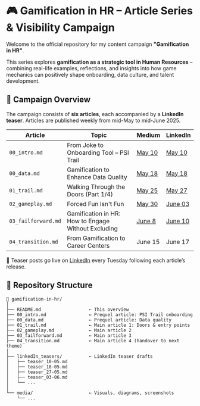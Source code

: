 # 🎮 Gamification in HR – Article Series & Visibility Campaign

Welcome to the official repository for my content campaign **"Gamification in HR"**.

This series explores **gamification as a strategic tool in Human Resources** – combining real-life examples, reflections, and insights into how game mechanics can positively shape onboarding, data culture, and talent development.

## 📌 Campaign Overview

The campaign consists of **six articles**, each accompanied by a **LinkedIn teaser**. Articles are published weekly from mid-May to mid-June 2025.

| Article | Topic | Medium | LinkedIn |
|--------|-------|--------|----------|
| `00_intro.md` | From Joke to Onboarding Tool – PSI Trail | [May 10](https://medium.com/@y.a.mueller/from-joke-to-onboarding-tool-how-the-psi-trail-became-a-lasting-experience-7fe5d277c82c) | [May 10](https://www.linkedin.com/in/yvonnemueller/) |
| `00_data.md` | Gamification to Enhance Data Quality | [May 18](https://medium.com/@y.a.mueller/gamification-as-an-optional-tool-to-enhance-data-quality-cb6f39e3ffd9) | [May 18](https://www.linkedin.com/in/yvonnemueller/) |
| `01_trail.md` | Walking Through the Doors (Part 1/4) | [May 25](https://medium.com/@y.a.mueller/gamification-in-hr-walking-through-the-doors-part-1-4-d36383d96de3) | [May 27](https://www.linkedin.com/in/yvonnemueller/) |
| `02_gameplay.md` | Forced Fun Isn't Fun | [May 30](https://medium.com/@y.a.mueller/door-1-forced-fun-isnt-fun-31216dcb71f7) | [June 03](https://www.linkedin.com/feed/update/urn:li:activity:7333104662939648000/)
| `03_failforward.md` | Gamification in HR: How to Engage Without Excluding | [June 8](https://medium.com/@y.a.mueller/gamification-in-hr-how-to-engage-without-excluding-d45afaae731a) | [June 10](https://www.linkedin.com/feed/update/urn:li:activity:7338103838085701633/) |
| `04_transition.md` | From Gamification to Career Centers | June 15 | June 17 |

📣 Teaser posts go live on [LinkedIn](https://www.linkedin.com/in/yvonnemueller/) every Tuesday following each article’s release.

## 📁 Repository Structure

```text
📂 gamification-in-hr/
│
├── README.md                  ← This overview
├── 00_intro.md                ← Prequel article: PSI Trail onboarding
├── 00_data.md                 ← Prequel article: Data quality
├── 01_trail.md                ← Main article 1: Doors & entry points
├── 02_gameplay.md             ← Main article 2
├── 03_failforward.md          ← Main article 3
├── 04_transition.md           ← Main article 4 (handover to next theme)
│
├── linkedIn_teasers/          ← LinkedIn teaser drafts
│   ├── teaser_10-05.md
│   ├── teaser_18-05.md
│   ├── teaser_27-05.md
│   ├── teaser_03-06.md
│   └── ...
│
└── media/                     ← Visuals, diagrams, screenshots
    └── ...
